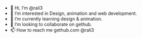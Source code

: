 - 👋 Hi, I’m @rali3
- 👀 I’m interested in Design, animation and web development. 
- 🌱 I’m currently learning design & animation.
- 💞️ I’m looking to collaborate on gethub.
- 📫 How to reach me gethub.com @rali3

<!---
rali3/rali3 is a ✨ special ✨ repository because its `README.md` (this file) appears on your GitHub profile.
You can click the Preview link to take a look at your changes.
--->
